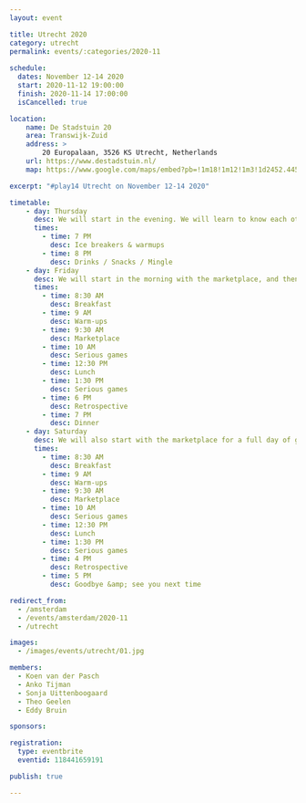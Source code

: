 ```yaml
---
layout: event

title: Utrecht 2020
category: utrecht
permalink: events/:categories/2020-11
  
schedule:
  dates: November 12-14 2020
  start: 2020-11-12 19:00:00
  finish: 2020-11-14 17:00:00
  isCancelled: true

location: 
    name: De Stadstuin 20
    area: Transwijk-Zuid
    address: >
        20 Europalaan, 3526 KS Utrecht, Netherlands
    url: https://www.destadstuin.nl/
    map: https://www.google.com/maps/embed?pb=!1m18!1m12!1m3!1d2452.4454437045956!2d5.104790116200791!3d52.0716205797318!2m3!1f0!2f0!3f0!3m2!1i1024!2i768!4f13.1!3m3!1m2!1s0x0%3A0x300d05057a459864!2sDe%20Stadstuin%2020!5e0!3m2!1sen!2slu!4v1598886889294!5m2!1sen!2slu

excerpt: "#play14 Utrecht on November 12-14 2020"

timetable:
    - day: Thursday
      desc: We will start in the evening. We will learn to know each other and share a nice time all together.
      times:
        - time: 7 PM
          desc: Ice breakers & warmups
        - time: 8 PM
          desc: Drinks / Snacks / Mingle
    - day: Friday
      desc: We will start in the morning with the marketplace, and then we will play games all day long.
      times:
        - time: 8:30 AM
          desc: Breakfast
        - time: 9 AM
          desc: Warm-ups
        - time: 9:30 AM
          desc: Marketplace
        - time: 10 AM
          desc: Serious games
        - time: 12:30 PM
          desc: Lunch
        - time: 1:30 PM
          desc: Serious games
        - time: 6 PM
          desc: Retrospective
        - time: 7 PM
          desc: Dinner 
    - day: Saturday
      desc: We will also start with the marketplace for a full day of games. Whoever needs to catch a plane can leave earlier.
      times:
        - time: 8:30 AM
          desc: Breakfast
        - time: 9 AM
          desc: Warm-ups
        - time: 9:30 AM
          desc: Marketplace
        - time: 10 AM
          desc: Serious games
        - time: 12:30 PM
          desc: Lunch
        - time: 1:30 PM
          desc: Serious games
        - time: 4 PM
          desc: Retrospective
        - time: 5 PM
          desc: Goodbye &amp; see you next time

redirect_from:
  - /amsterdam
  - /events/amsterdam/2020-11
  - /utrecht

images:
  - /images/events/utrecht/01.jpg

members:
  - Koen van der Pasch
  - Anko Tijman
  - Sonja Uittenboogaard
  - Theo Geelen
  - Eddy Bruin

sponsors:

registration: 
  type: eventbrite
  eventid: 118441659191

publish: true

---
```

